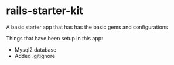 # rails-starter-kit
A basic starter app that has has the basic gems and configurations

Things that have been setup in this app:

- Mysql2 database
- Added .gitignore
